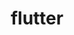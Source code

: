 ---
layout: tag-list
type: tag
title: flutter
slug: flutter
category: devlog
sidebar: true
order: 1
description: >
   Flutter 개발 일지
---